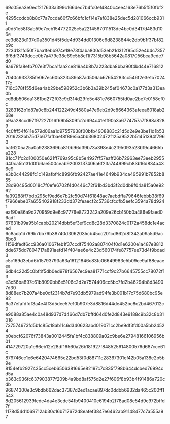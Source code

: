 69c05ea3e0ecf217633a399c166dec7b4fc0ef4840c4ee4163e76b5f5f0fbf2e
4295ccdcb8b8c77a7ccda60f7c66bfc1cf14e7af838e25dec5d281066ccb9311
a0d51e58f3ab59c7ccb154772025c5a2214567011513de4bc0d3417d483d106e
ee3d823d137d0a3501d45f5de4d934dd01306c6d8238844c2db9b1f37bf82b9c
223d131fd50f7baa1febb974e18e73f4aba800d53eb21d312f95d52e4b4c7357
6f6df3749dcce0b7a479c38e69c5b8ef1f7315b98b5642a0817056bca9ede7d0
9a678fa8efb707e3f7bca1faa2ce819a4b8b7a223dba8bba90f4bd44e716812e
7040c933785fe067ec60b323c89a87ad506ab67654283cc546f2e3e1b702417c
716c378f155d6ea4ab29be598952c3b6b3a39b245ef04673c0a177d3a313ea0b
cd8db506da1361bd272f03c9d314d29fe5c481e7660755fd0ae2be7e0158cf0c
3283162b1d87a0c8b244122249d4580a47e6eb2d9c8664363afeea6018ab268e
b9aa28ccd97f97227016f69b5309fc2d694c41e1f90a3a6774757a7f898a8289
4c0fff54f611e579d06aa1d97557938f00bfb4908883c21d5d2e9e3be11d1b53
2016232bb75d7b67fafbaef8f89e5a4bb36802472f125a9522b51451394f7960
baf6205a25a0a9238369ba810b96d39b73a398e4c2f95093523b19c4665ba228
81cc71fc2d100050e621ff769a95c8b5e4927ff57eaff26b72963ee73eeb2955
d40ca5b131d0fb6ae500ceab92003137406a6f23a744999cb83b16d834a436e9
e3b0c44298fc1c149afbf4c8996fb92427ae41e4649b934ca495991b7852b855
28d90495d0018c7f0efe6702f4d0446c72f61bd3bd3f2d0db8f04a815a0e9262
fa39288ff7bdb295cf9ed6e7b2fc50d74f61848ac7aebdffa79646febbb38f69
f7966ebe07a655402918f233dd372feaecf2c5736cfcdfb5eefc3594a78d924f
eaf90e86a9d270959d9e6c97776e8723242a209e26cb150b0a486e9faed06adf
67631b99a95b1cabb20214dbb5ef3ef9cd8c28d3370824c0172a458dc1e4aced
6c8ada1d769b7bb76b38740d3062035cb45cc201cd862d8f342a09a5d9ac8bc8
1159dfedf6cc936a01067feb1f37ccdf75402a807404f0d1e6200e1a487e8812
dde675dd7804717a891aefd14f404ae6e4c23d560174fe87757ee73d4f9bdad3
c5c169d3ebd6b15793793a63a16121846c83fc06649983e5b09ce9af88eaaeea
6db4c22d5c0bf4f5db0ed978f6567ec9ea81771ccf9c27b6645755cc78072f13
e3c56ba897c61b8090bb6e5106c2d2a7574406cc5bc7fd2b46294b8d34907d30
8d88ec7b207a4be0df2314b7d7e93db5979ad94fe3b001b17c75d680bc95e92
6a37efafdfdf3a4e4ff3d5dee57e10b907e3d8816d44de452bc8c2bd467012c0
e9088a85ae4c0a48d937d7d466d7db7bffd64d0fe2d843e9188c9b32c8b31018
737574673fd5b1c85c18ab11c6d340623abd019071cc2be9df3fd00a5bb24524
b0ebcf62076f73843a0012445fa1bf4c838809a02c9be6e27948166106956b01
414729720a1e86eb12e28df16560a26b181927f848525614800576d687cce61c
879746ec1e6e6420474665e22bd53f0d88711c28367301ef42b05a138e2b5b9e
8154efb2927435cc5ceb6506381665e82197c7c835f798b644dcbed76994cd5a
b363c936fc637903877f209b4a9bd8af575d2e27f606f8b93b4f91486a720cdb
96874300e3c9bdb662dac37387d2ed1acae897dc0ddbb6932da465c200ff1543
8d205612939fede4da4e3ede54fb9400410e6194b2f78ad08e54d9c972bffd7f
1178d54d1069712ab30c16b717672d8eafef3847e6462ab91148477c7a555a97
